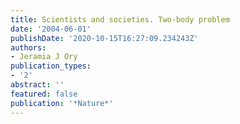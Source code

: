 ```yaml
---
title: Scientists and societies. Two-body problem
date: '2004-06-01'
publishDate: '2020-10-15T16:27:09.234243Z'
authors:
- Jeramia J Ory
publication_types:
- '2'
abstract: ''
featured: false
publication: '*Nature*'
---
```


